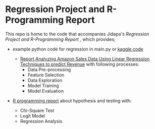 # Regression Project and R-Programming Report

This repo is home to the code that accompanies Jidapa's *Regression Project and R-Programming Report* , which provides; 
- example python code for regression in main.py or [kaggle code ](https://kaggle.com/code/jidapapooljan/linear-regression)
  - [Report Analyzing Amazon Sales Data Using Linear Regression Techniques to predict Revenue](https://drive.google.com/file/d/13df-cyxd1Euuc4MXKd1Kq_72Iwz9TJtb/view?usp=sharing) with following processes:
    - Data Pre-processing
    - Feature Selection
    - Data Exploration
    - Model Training
    - Model Evaluation
  
- [R programming report](https://github.com/JPP-J/regression_project/blob/b2039db0b3abe4dd13119cf0d911b78e3580f2ab/R_hypothesis_testing_report.pdf) about hypothesis and testing with:
  - Chi-Square Test 
  - Logit Model
  - Regression Analysis
 


